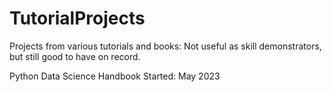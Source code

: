 # TutorialProjects
Projects from various tutorials and books: Not useful as skill demonstrators, but still good to have on record.

Python Data Science Handbook
Started: May 2023 
